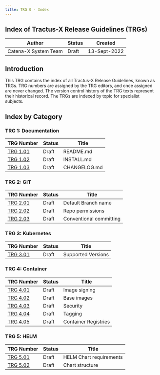 ```yaml
---
title: TRG 0 - Index
---
```


## Index of Tractus-X Release Guidelines (TRGs)

| Author               | Status | Created      |
|----------------------|--------|--------------|
| Catena-X System Team | Draft  | 13-Sept-2022 |

## Introduction

This TRG contains the index of all Tractus-X Release Guidelines, known as TRGs. TRG numbers are assigned by the TRG
editors, and once assigned are never changed. The version control history of the TRG texts represent their historical
record. The TRGs are indexed by topic for specialist subjects.

## Index by Category

### TRG 1: Documentation

| TRG Number                   | Status | Title        |
|------------------------------|--------|--------------|
| [TRG 1.01](trg-1/trg-1-1.md) | Draft  | README.md    |
| [TRG 1.02](trg-1/trg-1-2.md) | Draft  | INSTALL.md   |
| [TRG 1.03](trg-1/trg-1-3.md) | Draft  | CHANGELOG.md |

### TRG 2: GIT

| TRG Number                   | Status | Title                   |
|------------------------------|--------|-------------------------|
| [TRG 2.01](trg-2/trg-2-1.md) | Draft  | Default Branch name     |
| [TRG 2.02](trg-2/trg-2-2.md) | Draft  | Repo permissions        |
| [TRG 2.03](trg-2/trg-2-3.md) | Draft  | Conventional committing |

### TRG 3: Kubernetes

| TRG Number                  | Status | Title              |
|-----------------------------|--------|--------------------|
| [TRG 3.01](trg-3/trg-3-1)   | Draft  | Supported Versions |

### TRG 4: Container

| TRG Number                | Status | Title                |
|---------------------------|--------|----------------------|
| [TRG 4.01](trg-4/trg-4-1) | Draft  | Image signing        |
| [TRG 4.02](trg-4/trg-4-2) | Draft  | Base images          |
| [TRG 4.03](trg-4/trg-4-3) | Draft  | Security             |
| [TRG 4.04](trg-4/trg-4-4) | Draft  | Tagging              |
| [TRG 4.05](trg-4/trg-4-5) | Draft  | Container Registries |

### TRG 5: HELM

| TRG Number                | Status | Title                   |
|---------------------------|--------|-------------------------|
| [TRG 5.01](trg-5/trg-5-1) | Draft  | HELM Chart requirements |
| [TRG 5.02](trg-5/trg-5-2) | Draft  | Chart structure         |
